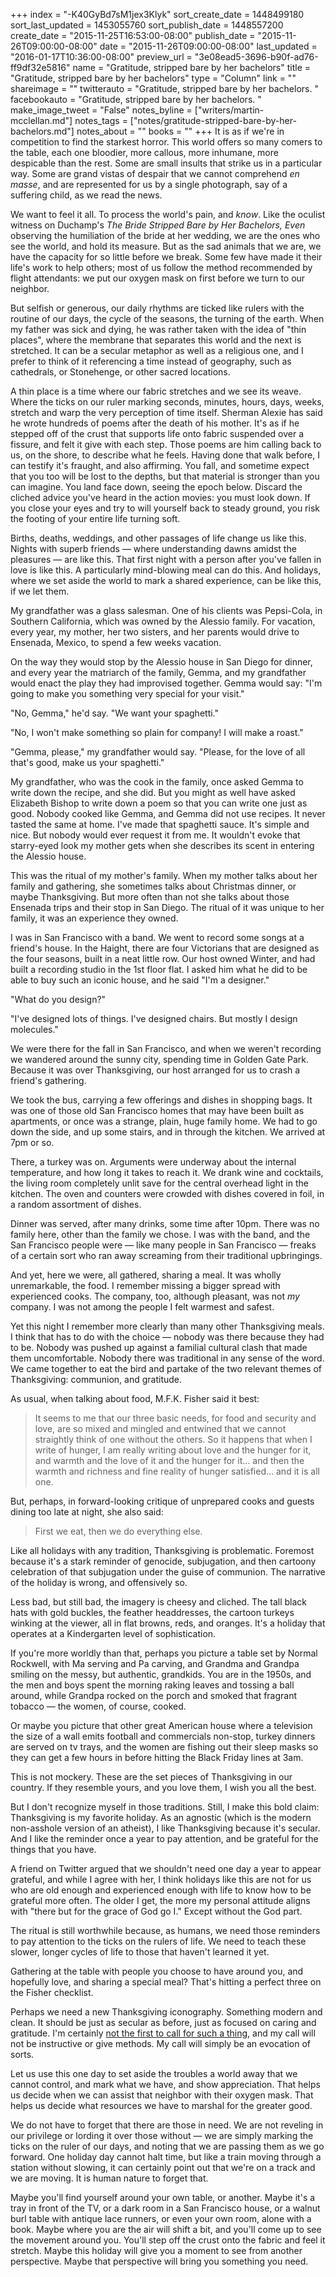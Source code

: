 +++
index = "-K40GyBd7sM1jex3Klyk"
sort_create_date = 1448499180
sort_last_updated = 1453055760
sort_publish_date = 1448557200
create_date = "2015-11-25T16:53:00-08:00"
publish_date = "2015-11-26T09:00:00-08:00"
date = "2015-11-26T09:00:00-08:00"
last_updated = "2016-01-17T10:36:00-08:00"
preview_url = "3e08ead5-3696-b90f-ad76-ff9df32e5816"
name = "Gratitude, stripped bare by her bachelors"
title = "Gratitude, stripped bare by her bachelors"
type = "Column"
link = ""
shareimage = ""
twitterauto = "Gratitude, stripped bare by her bachelors. "
facebookauto = "Gratitude, stripped bare by her bachelors. "
make_image_tweet = "False"
notes_byline = ["writers/martin-mcclellan.md"]
notes_tags = ["notes/gratitude-stripped-bare-by-her-bachelors.md"]
notes_about = ""
books = ""
+++
It is as if we're in competition to find the starkest horror. This world offers so many comers to the table, each one bloodier, more callous, more inhumane, more despicable than the rest. Some are small insults that strike us in a particular way.  Some are grand vistas of despair that we cannot comprehend _en masse_, and are represented for us by a single photograph, say of a suffering child, as we read the news. 

We want to feel it all. To process the world's pain, and _know_. Like the oculist witness on Duchamp's _The Bride Stripped Bare by Her Bachelors, Even_ observing the humiliation of the bride at her wedding, we are the ones who see the world, and hold its measure. But as the sad animals that we are, we have the capacity for so little before we break. Some few have made it their life's work to help others; most of us follow the method recommended by flight attendants: we put our oxygen mask on first before we turn to our neighbor. 

But selfish or generous, our daily rhythms are ticked like rulers with the routine of our days, the cycle of the seasons, the turning of the earth. When my father was sick and dying, he was rather taken with the idea of "thin places", where the membrane that separates this world and the next is stretched. It can be a secular metaphor as well as a religious one, and I prefer to think of it referencing a time instead of geography, such as cathedrals, or Stonehenge, or other sacred locations. 

A thin place is a time where our fabric stretches and we see its weave. Where the ticks on our ruler marking seconds, minutes, hours, days, weeks, stretch and warp the very perception of time itself. Sherman Alexie has said he wrote hundreds of poems after the death of his mother. It's as if he stepped off of the crust that supports life onto fabric suspended over a fissure, and felt it give with each step. Those poems are him calling back to us, on the shore, to describe what he feels. Having done that walk before, I can testify it's fraught, and also affirming. You fall, and sometime expect that you too will be lost to the depths, but that material is stronger than you can imagine. You land face down, seeing the epoch below. Discard the cliched advice you've heard in the action movies: you must look down. If you close your eyes and try to will yourself back to steady ground, you risk the footing of your entire life turning soft.

Births, deaths, weddings, and other passages of life change us like this. Nights with superb friends — where understanding dawns amidst the pleasures — are like this. That first night with a person after you've fallen in love is like this. A particularly mind-blowing meal can do this. And holidays, where we set aside the world to mark a shared experience, can be like this, if we let them. 

<div class="break"></div>

My grandfather was a glass salesman. One of his clients was Pepsi-Cola, in Southern California, which was owned by the Alessio family. For vacation, every year, my mother, her two sisters, and her parents would drive to Ensenada, Mexico, to spend a few weeks vacation. 

On the way they would stop by the Alessio house in San Diego for dinner, and every year the matriarch of the family, Gemma, and my grandfather would enact the play they had improvised together. Gemma would say: "I'm going to make you something very special for your visit."

"No, Gemma," he'd say. "We want your spaghetti."

"No, I won't make something so plain for company! I will make a roast."

"Gemma, please," my grandfather would say. "Please, for the love of all that's good, make us your spaghetti."

My grandfather, who was the cook in the family, once asked Gemma to write down the recipe, and she did. But you might as well have asked Elizabeth Bishop to write down a poem so that you can write one just as good. Nobody cooked like Gemma, and Gemma did not use recipes. It never tasted the same at home. I've made that spaghetti sauce. It's simple and nice. But nobody would ever request it from me. It wouldn't evoke that starry-eyed look my mother gets when she describes its scent in entering the Alessio house. 

This was the ritual of my mother's family. When my mother talks about her family and gathering, she sometimes talks about Christmas dinner, or maybe Thanksgiving. But more often than not she talks about those Ensenada trips and their stop in San Diego. The ritual of it was unique to her family, it was an experience they owned. 

<div class="break"></div>


I was in San Francisco with a band. We went to record some songs at a friend's house. In the Haight, there are four Victorians that are designed as the four seasons, built in a neat little row. Our host owned Winter, and had built a recording studio in the 1st floor flat. I asked him what he did to be able to buy such an iconic house, and he said "I'm a designer."

"What do you design?"

"I've designed lots of things. I've designed chairs. But mostly I design molecules."

We were there for the fall in San Francisco, and when we weren't recording we wandered around the sunny city, spending time in Golden Gate Park. Because it was over Thanksgiving, our host arranged for us to crash a friend's gathering. 

We took the bus, carrying a few offerings and dishes in shopping bags. It was one of those old San Francisco homes that may have been built as apartments, or once was a strange, plain, huge family home. We had to go down the side, and up some stairs, and in through the kitchen. We arrived at 7pm or so.

There, a turkey was on. Arguments were underway about the internal temperature, and how long it takes to reach it. We drank wine and cocktails, the living room completely unlit save for the central overhead light in the kitchen. The oven and counters were crowded with dishes covered in foil, in a random assortment of dishes. 

Dinner was served, after many drinks, some time after 10pm. There was no family here, other than the family we chose. I was with the band, and the San Francisco people were — like many people in San Francisco — freaks of a certain sort who ran away screaming from their traditional upbringings.

And yet, here we were, all gathered, sharing a meal. It was wholly unremarkable, the food. I remember missing a bigger spread with experienced cooks. The company, too, although pleasant, was not _my_ company. I was not among the people I felt warmest and safest.

Yet this night I remember more clearly than many other Thanksgiving meals. I think that has to do with the choice — nobody was there because they had to be. Nobody was pushed up against a familial cultural clash that made them uncomfortable. Nobody there was traditional in any sense of the word. We came together to eat the bird and partake of the two relevant themes of Thanksgiving: communion, and gratitude. 

As usual, when talking about food, M.F.K. Fisher said it best: 

<blockquote class="noline">
It seems to me that our three basic needs, for food and security and love, are so mixed and mingled and entwined that we cannot straightly think of one without the others. So it happens that when I write of hunger, I am really writing about love and the hunger for it, and warmth and the love of it and the hunger for it… and then the warmth and richness and fine reality of hunger satisfied… and it is all one.
</blockquote>

But, perhaps, in forward-looking critique of unprepared cooks and guests dining too late at night, she also said: 

<blockquote class="noline">
First we eat, then we do everything else.
</blockquote>

<div class="break"></div>

Like all holidays with any tradition, Thanksgiving is problematic. Foremost because it's a stark reminder of genocide, subjugation, and then cartoony celebration of that subjugation under the guise of communion. The narrative of the holiday is wrong, and offensively so. 

Less bad, but still bad, the imagery is cheesy and cliched. The tall black hats with gold buckles, the feather headdresses, the cartoon turkeys winking at the viewer, all in flat browns, reds, and oranges. It's a holiday that operates at a Kindergarten level of sophistication. 

If you're more worldly than that, perhaps you picture a table set by Normal Rockwell, with Ma serving and Pa carving, and Grandma and Grandpa smiling on the messy, but authentic, grandkids. You are in the 1950s, and the men and boys spent the morning raking leaves and tossing a ball around, while Grandpa rocked on the porch and smoked that fragrant tobacco — the women, of course, cooked.

Or maybe you picture that other great American house where a television the size of a wall emits football and commercials non-stop, turkey dinners are served on tv trays, and the women are fishing out their sleep masks so they can get a few hours in before hitting the Black Friday lines at 3am. 

This is not mockery. These are the set pieces of Thanksgiving in our country. If they resemble yours, and you love them, I wish you all the best.

But I don't recognize myself in those traditions. Still, I make this bold claim: Thanksgiving is my favorite holiday. As an agnostic (which is the modern non-asshole version of an atheist), I like Thanksgiving because it's secular. And I like the reminder once a year to pay attention, and be grateful for the things that you have.

A friend on Twitter argued that we shouldn't need one day a year to appear grateful, and while I agree with her, I think holidays  like this are not for us who are old enough and experienced enough with life to know how to be grateful more often. The older I get, the more my personal attitude aligns with "there but for the grace of God go I." Except without the God part.

The ritual is still worthwhile because, as humans, we need those reminders to pay attention to the ticks on the rulers of life. We need to teach these slower, longer cycles of life to those that haven't learned it yet. 

Gathering at the table with people you choose to have around you, and hopefully love, and sharing a special meal? That's hitting a perfect three on the Fisher checklist. 

<div class="break"></div>

Perhaps we need a new Thanksgiving iconography. Something modern and clean. It should be just as secular as before, just as focused on caring and gratitude. I'm certainly [not the first to call for such a thing](http://www.freedomsfeast.us/#!thanksgiving/c1fz6), and my call will not be instructive or give methods. My call will simply be an evocation of sorts.

Let us use this one day to set aside the troubles a world away that we cannot control, and mark what we have, and show appreciation. That helps us decide when we can assist that neighbor with their oxygen mask. That helps us decide what resources we have to marshal for the greater good. 

We do not have to forget that there are those in need. We are not reveling in our privilege or lording it over those without — we are simply marking the ticks on the ruler of our days, and noting that we are passing them as we go forward. One holiday day cannot halt time, but like a train moving through a station without slowing, it can certainly point out that we're on a track and we are moving. It is human nature to forget that. 

Maybe you'll find yourself around your own table, or another. Maybe it's a tray in front of the TV, or a dark room in a San Francisco house, or a walnut burl table with antique lace runners, or even your own room, alone with a book. Maybe where you are the air will shift a bit, and you'll come up to see the movement around you. You'll step off the crust onto the fabric and feel it stretch. Maybe this holiday will give you a moment to see from another perspective. Maybe that perspective will bring you something you need.